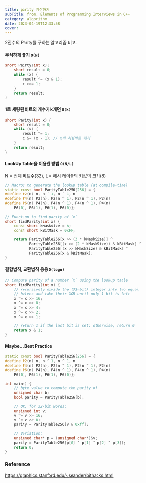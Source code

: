 ```yaml
---
title: parity 계산하기
subTitle: from. Elements of Programming Interviews in C++
category: algorithm
date: 2023-04-19T12:33:58
cover:
---
```


2진수의 Parity를 구하는 알고리즘 비교.

#### 무식하게 풀기 `O(N)`

```cpp
short Pairty(int x){
    short result = 0;
    while (x) {
        result ^= (x & 1);
        x >>= 1;
    }
    return result;
}
```

#### 1로 세팅된 비트의 개수가 k개면 `O(k)`

```cpp
short Parity(int x) {
    short result = 0;
    while (x) {
        result ^= 1;
        x &= (x - 1); // x의 하위비트 제거
    }
    return result;
}
```

#### LookUp Table을 이용한 방법 `O(N/L)`

N = 전체 비트수(32), L = 해시 테이블의 키값의 크기(8)

```cpp
// Macros to generate the lookup table (at compile-time)
static const bool ParityTable256[256] = {
#define P2(n) n, n ^ 1, n ^ 1, n
#define P4(n) P2(n), P2(n ^ 1), P2(n ^ 1), P2(n)
#define P6(n) P4(n), P4(n ^ 1), P4(n ^ 1), P4(n)
    P6(0), P6(1), P6(1), P6(0)};

// Function to find parity of `x`
short findParity(int x) {
    const short kMaskSize = 8;
    const short kBitMask = 0xFF;

    return ParityTable256[x >> (3 * kMaskSize)] ^
           ParityTable256[(x >> (2 * kMaskSize)) & kBitMask] ^
           ParityTable256[(x >> kMaskSize) & kBitMask] ^
           ParityTable256[x & kBitMask];
}
```

#### 결합법칙, 교환법칙 응용 `O(logn)`

```cpp
// Compute parity of a number `x` using the lookup table
short findParity(int x) {
    // recursively divide the (32–bit) integer into two equal
    // halves and take their XOR until only 1 bit is left
    x ^= x >> 16;
    x ^= x >> 8;
    x ^= x >> 4;
    x ^= x >> 2;
    x ^= x >> 1;

    // return 1 if the last bit is set; otherwise, return 0
    return x & 1;
}
```

#### Maybe... Best Practice

```cpp
static const bool ParityTable256[256] = {
#define P2(n) n, n ^ 1, n ^ 1, n
#define P4(n) P2(n), P2(n ^ 1), P2(n ^ 1), P2(n)
#define P6(n) P4(n), P4(n ^ 1), P4(n ^ 1), P4(n)
    P6(0), P6(1), P6(1), P6(0)};

int main() {
    // byte value to compute the parity of
    unsigned char b;
    bool parity = ParityTable256[b];

    // OR, for 32-bit words:
    unsigned int v;
    v ^= v >> 16;
    v ^= v >> 8;
    parity = ParityTable256[v & 0xff];

    // Variation:
    unsigned char* p = (unsigned char*)&v;
    parity = ParityTable256[p[0] ^ p[1] ^ p[2] ^ p[3]];
    return 0;
}
```

### Reference

https://graphics.stanford.edu/~seander/bithacks.html
